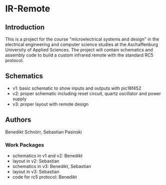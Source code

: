 # IR-Remote
## Introduction
This is a project for the course "microelectrical systems and design" in the electrical engineering and computer science studies at the Aschaffenburg University of Applied Sciences. The project will contain schematics and assembly code to build a custom infrared remote with the standard RC5 protocol.

## Schematics
- v1: basic schematic to show inputs and outputs with pic18f452
- v2: proper schematic including reset circuit, quartz oscillator and power supply
- v3: proper layout with remote design

## Authors
Benedikt Schnörr,
Sebastian Pasinski

### Work Packages
- schematics in v1 and v2: Benedikt
- layout in v2: Sebastian
- schematics in v3: Benedikt, Sebastian
- layout in v3: Sebastian
- code for rc5 protocol: Benedikt